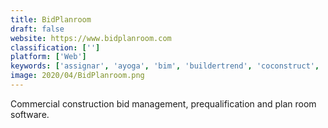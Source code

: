 ```yaml
---
title: BidPlanroom
draft: false 
website: https://www.bidplanroom.com
classification: ['']
platform: ['Web']
keywords: ['assignar', 'ayoga', 'bim', 'buildertrend', 'coconstruct', 'exevision', 'jonas', 'jobprogress', 'knowify', 'netpoint', 'oracle_primavera', 'penta', 'procore', 'redteam', 'rhumbix', 'tradify']
image: 2020/04/BidPlanroom.png
---
```

Commercial construction bid management, prequalification and plan room software.